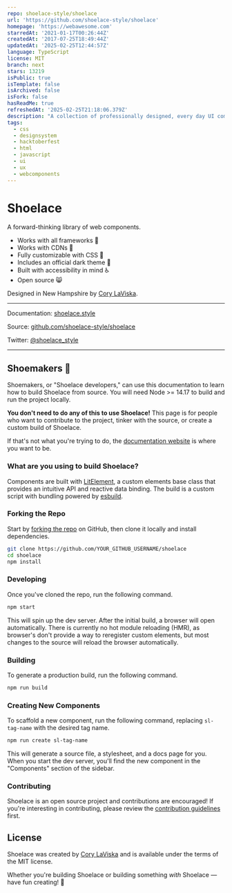 ```yaml
---
repo: shoelace-style/shoelace
url: 'https://github.com/shoelace-style/shoelace'
homepage: 'https://webawesome.com'
starredAt: '2021-01-17T00:26:44Z'
createdAt: '2017-07-25T18:49:44Z'
updatedAt: '2025-02-25T12:44:57Z'
language: TypeScript
license: MIT
branch: next
stars: 13219
isPublic: true
isTemplate: false
isArchived: false
isFork: false
hasReadMe: true
refreshedAt: '2025-02-25T21:18:06.379Z'
description: "A collection of professionally designed, every day UI components built on Web standards. SHOELACE IS BECOMING WEB AWESOME \U0001F447\U0001F447\U0001F447"
tags:
  - css
  - designsystem
  - hacktoberfest
  - html
  - javascript
  - ui
  - ux
  - webcomponents
---
```


# Shoelace

A forward-thinking library of web components.

- Works with all frameworks 🧩
- Works with CDNs 🚛
- Fully customizable with CSS 🎨
- Includes an official dark theme 🌛
- Built with accessibility in mind ♿️
- Open source 😸

Designed in New Hampshire by [Cory LaViska](https://twitter.com/cory_laviska).

---

Documentation: [shoelace.style](https://shoelace.style)

Source: [github.com/shoelace-style/shoelace](https://github.com/shoelace-style/shoelace)

Twitter: [@shoelace_style](https://twitter.com/shoelace_style)

---

## Shoemakers 🥾

Shoemakers, or "Shoelace developers," can use this documentation to learn how to build Shoelace from source. You will need Node >= 14.17 to build and run the project locally.

**You don't need to do any of this to use Shoelace!** This page is for people who want to contribute to the project, tinker with the source, or create a custom build of Shoelace.

If that's not what you're trying to do, the [documentation website](https://shoelace.style) is where you want to be.

### What are you using to build Shoelace?

Components are built with [LitElement](https://lit-element.polymer-project.org/), a custom elements base class that provides an intuitive API and reactive data binding. The build is a custom script with bundling powered by [esbuild](https://esbuild.github.io/).

### Forking the Repo

Start by [forking the repo](https://github.com/shoelace-style/shoelace/fork) on GitHub, then clone it locally and install dependencies.

```bash
git clone https://github.com/YOUR_GITHUB_USERNAME/shoelace
cd shoelace
npm install
```

### Developing

Once you've cloned the repo, run the following command.

```bash
npm start
```

This will spin up the dev server. After the initial build, a browser will open automatically. There is currently no hot module reloading (HMR), as browser's don't provide a way to reregister custom elements, but most changes to the source will reload the browser automatically.

### Building

To generate a production build, run the following command.

```bash
npm run build
```

### Creating New Components

To scaffold a new component, run the following command, replacing `sl-tag-name` with the desired tag name.

```bash
npm run create sl-tag-name
```

This will generate a source file, a stylesheet, and a docs page for you. When you start the dev server, you'll find the new component in the "Components" section of the sidebar.

### Contributing

Shoelace is an open source project and contributions are encouraged! If you're interesting in contributing, please review the [contribution guidelines](CONTRIBUTING.md) first.

## License

Shoelace was created by [Cory LaViska](https://twitter.com/cory_laviska) and is available under the terms of the MIT license.

Whether you're building Shoelace or building something _with_ Shoelace — have fun creating! 🥾

